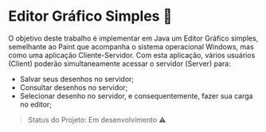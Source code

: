 # Editor Gráfico Simples :art:
O objetivo deste trabalho é implementar em Java um Editor Gráfico simples, semelhante ao
Paint que acompanha o sistema operacional Windows, mas como uma aplicação Cliente-Servidor. Com esta aplicação, vários usuários (Client) poderão
simultaneamente acessar o servidor (Server) para:
- Salvar seus desenhos no servidor;
- Consultar desenhos no servidor;
- Selecionar desenho no servidor, e consequentemente, fazer sua carga no editor;


> Status do Projeto: Em desenvolvimento :warning:
